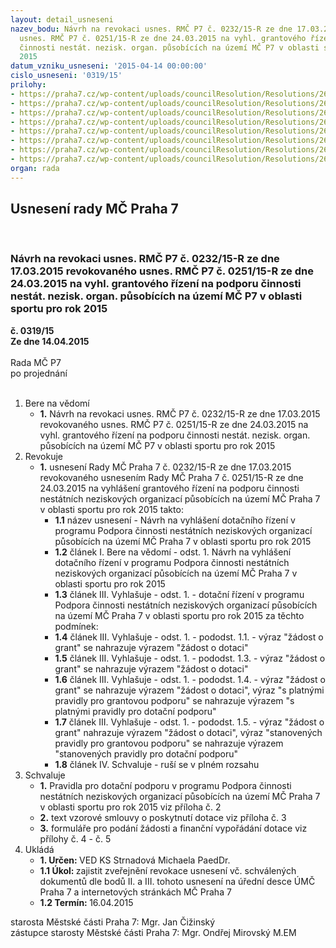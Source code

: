 ```yaml
---
layout: detail_usneseni
nazev_bodu: Návrh na revokaci usnes. RMČ P7 č. 0232/15-R ze dne 17.03.2015 revokovaného
  usnes. RMČ P7 č. 0251/15-R ze dne 24.03.2015 na vyhl. grantového řízení na podporu
  činnosti nestát. nezisk. organ. působících na území MČ P7 v oblasti sportu pro rok
  2015
datum_vzniku_usneseni: '2015-04-14 00:00:00'
cislo_usneseni: '0319/15'
prilohy:
- https://praha7.cz/wp-content/uploads/councilResolution/Resolutions/26529/19-15-m12d_revokace_usneseni_vyhlaseni_grantu_nno_novela_ii.doc
- https://praha7.cz/wp-content/uploads/councilResolution/Resolutions/26529/19-15-grantova_pravidla_nno_sport_2015_revok_novela.doc
- https://praha7.cz/wp-content/uploads/councilResolution/Resolutions/26529/19-15-grantova_smlouva_nno_2015_revok_novela.doc
- https://praha7.cz/wp-content/uploads/councilResolution/Resolutions/26529/19-15-grantova_zadost_nno_sport_2015_revok_novela.doc
- https://praha7.cz/wp-content/uploads/councilResolution/Resolutions/26529/19-15-vyuctovani_grantu_nno_sport_2015_revok_novela.doc
- https://praha7.cz/wp-content/uploads/councilResolution/Resolutions/26529/19-15-zpravy-pro-obce-kraje_2015-c-02.pdf
- https://praha7.cz/wp-content/uploads/councilResolution/Resolutions/26529/19-15-usneseni_r_232_ze_dne_17_03_2015_vyhlaseni_grantu_nno.doc
- https://praha7.cz/wp-content/uploads/councilResolution/Resolutions/26529/19-15-revokace_usneseni_r_232_ze_dne_vyhlaseni_grantu_nno.doc
organ: rada
---
```

<div id="ucUsn_pList" class="usn">
	<span><h2>Usnesení rady MČ Praha 7 </h2>
<br></span><div class="standBody">
<span><h3>Návrh na revokaci usnes. RMČ P7 č. 0232/15-R ze dne 17.03.2015 revokovaného usnes. RMČ P7 č. 0251/15-R ze dne 24.03.2015 na vyhl. grantového řízení na podporu činnosti nestát. nezisk. organ. působících na území MČ P7 v oblasti sportu pro rok 2015</h3></span><div class="center">
		<strong>č. 0319/15</strong><br>
	</div>
<div class="center">
		<strong>Ze dne 14.04.2015</strong><br><br>
	</div>Rada MČ P7<br> po projednání<br><br><ol>
<li>Bere na vědomí<ul><li>
<strong>1.</strong> Návrh na revokaci usnes. RMČ P7 č. 0232/15-R ze dne 17.03.2015 revokovaného usnes. RMČ P7 č. 0251/15-R ze dne 24.03.2015 na vyhl. grantového řízení na podporu činnosti nestát. nezisk. organ. působících na území MČ P7 v oblasti sportu pro rok 2015</li></ul>
</li>
<li>Revokuje<ul><li>
<strong>1.</strong> usnesení Rady MČ Praha 7 č. 0232/15-R ze dne 17.03.2015 revokovaného usnesením Rady MČ Praha 7 č. 0251/15-R ze dne 24.03.2015 na vyhlášení grantového řízení na podporu činnosti nestátních neziskových organizací působících na území MČ Praha 7 v oblasti sportu pro rok 2015 takto:<ul>
<li>
<strong>1.1</strong> název usnesení - Návrh na vyhlášení dotačního řízení v programu Podpora činnosti nestátních neziskových organizací působících na území MČ Praha 7 v oblasti sportu pro rok 2015</li>
<li>
<strong>1.2</strong> článek I. Bere na vědomí - odst. 1. Návrh na vyhlášení dotačního řízení v programu Podpora činnosti nestátních neziskových organizací působících na území MČ Praha 7 v oblasti sportu pro rok 2015</li>
<li>
<strong>1.3</strong> článek III. Vyhlašuje - odst. 1. - dotační řízení v programu Podpora činnosti nestátních neziskových organizací působících na území MČ Praha 7 v oblasti sportu pro rok 2015 za těchto podmínek:</li>
<li>
<strong>1.4</strong> článek III. Vyhlašuje - odst. 1. - pododst. 1.1. - výraz "žádost o grant" se nahrazuje výrazem "žádost o dotaci"</li>
<li>
<strong>1.5</strong> článek III. Vyhlašuje - odst. 1. - pododst. 1.3. - výraz "žádost o grant" se nahrazuje výrazem "žádost o dotaci"</li>
<li>
<strong>1.6</strong> článek III. Vyhlašuje - odst. 1. - pododst. 1.4. - výraz "žádost o grant" se nahrazuje výrazem "žádost o dotaci", výraz "s platnými pravidly pro grantovou podporu" se nahrazuje výrazem "s platnými pravidly pro dotační podporu"</li>
<li>
<strong>1.7</strong> článek III. Vyhlašuje - odst. 1. - pododst. 1.5. - výraz "žádost o grant" nahrazuje výrazem "žádost o dotaci", výraz "stanovených pravidly pro grantovou podporu" se nahrazuje výrazem "stanovených pravidly pro dotační podporu"</li>
<li>
<strong>1.8</strong> článek IV. Schvaluje - ruší se v plném rozsahu</li>
</ul>
</li></ul>
</li>
<li>Schvaluje<ul>
<li>
<strong>1.</strong> Pravidla pro dotační podporu v programu Podpora činnosti nestátních neziskových organizací působících na území MČ Praha 7 v oblasti sportu pro rok 2015 viz příloha č. 2</li>
<li>
<strong>2.</strong> text vzorové smlouvy o poskytnutí dotace viz příloha č. 3</li>
<li>
<strong>3.</strong> formuláře pro podání žádosti a finanční vypořádání dotace viz přílohy č. 4 - č. 5</li>
</ul>
</li>
<li>Ukládá<ul>
<li>
<strong>1. Určen: </strong>VED KS Strnadová Michaela PaedDr.</li>
<li>
<strong>1.1 Úkol: </strong>zajistit zveřejnění revokace usnesení vč. schválených dokumentů dle bodů II. a III. tohoto usnesení na úřední desce ÚMČ Praha 7 a internetových stránkách MČ Praha 7</li>
<li>
<strong>1.2 Termín: </strong>16.04.2015</li>
</ul>
</li>
</ol>starosta Městské části Praha 7: Mgr. Jan Čižinský<br>zástupce starosty Městské části Praha 7: Mgr. Ondřej Mirovský M.EM 
</div>
</div>
